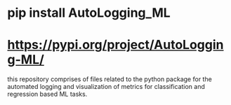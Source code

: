 # pip install AutoLogging_ML

# https://pypi.org/project/AutoLogging-ML/


this repository comprises of files related to the python package for the automated logging and visualization of metrics for classification and regression based ML tasks.
